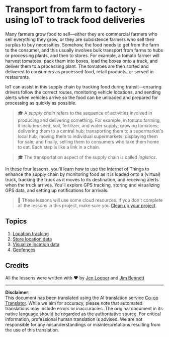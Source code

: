 <!--
CO_OP_TRANSLATOR_METADATA:
{
  "original_hash": "e978534a245b000725ed2a048f943213",
  "translation_date": "2025-08-28T19:34:33+00:00",
  "source_file": "3-transport/README.md",
  "language_code": "en"
}
-->
# Transport from farm to factory - using IoT to track food deliveries

Many farmers grow food to sell—either they are commercial farmers who sell everything they grow, or they are subsistence farmers who sell their surplus to buy necessities. Somehow, the food needs to get from the farm to the consumer, and this usually involves bulk transport from farms to hubs or processing plants, and then to stores. For example, a tomato farmer will harvest tomatoes, pack them into boxes, load the boxes onto a truck, and deliver them to a processing plant. The tomatoes are then sorted and delivered to consumers as processed food, retail products, or served in restaurants.

IoT can assist in this supply chain by tracking food during transit—ensuring drivers follow the correct routes, monitoring vehicle locations, and sending alerts when vehicles arrive so the food can be unloaded and prepared for processing as quickly as possible.

> 🎓 A *supply chain* refers to the sequence of activities involved in producing and delivering something. For example, in tomato farming, it includes seed, soil, fertilizer, and water supply; growing tomatoes; delivering them to a central hub; transporting them to a supermarket's local hub; moving them to individual supermarkets; displaying them for sale; and finally, selling them to consumers who take them home to eat. Each step is like a link in a chain.

> 🎓 The transportation aspect of the supply chain is called *logistics*.

In these four lessons, you'll learn how to use the Internet of Things to enhance the supply chain by monitoring food as it is loaded onto a (virtual) truck, tracking the truck as it moves to its destination, and receiving alerts when the truck arrives. You'll explore GPS tracking, storing and visualizing GPS data, and setting up notifications for arrivals.

> 💁 These lessons will use some cloud resources. If you don't complete all the lessons in this project, make sure you [Clean up your project](../clean-up.md).

## Topics

1. [Location tracking](lessons/1-location-tracking/README.md)
1. [Store location data](lessons/2-store-location-data/README.md)
1. [Visualize location data](lessons/3-visualize-location-data/README.md)
1. [Geofences](lessons/4-geofences/README.md)

## Credits

All the lessons were written with ♥️ by [Jen Looper](https://github.com/jlooper) and [Jim Bennett](https://GitHub.com/JimBobBennett)

---

**Disclaimer**:  
This document has been translated using the AI translation service [Co-op Translator](https://github.com/Azure/co-op-translator). While we aim for accuracy, please note that automated translations may include errors or inaccuracies. The original document in its native language should be regarded as the authoritative source. For critical information, professional human translation is advised. We are not responsible for any misunderstandings or misinterpretations resulting from the use of this translation.